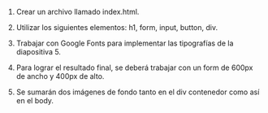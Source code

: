 1. Crear un archivo llamado index.html.

2. Utilizar los siguientes elementos: h1, form,
input, button, div.

3. Trabajar con Google Fonts para implementar
las tipografías de la diapositiva 5.

4. Para lograr el resultado final, se deberá
trabajar con un form de 600px de ancho y
400px de alto.

7. Se sumarán dos imágenes de fondo tanto en
el div contenedor como así en el body.
